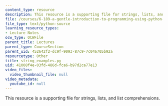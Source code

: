 ```yaml
---
content_type: resource
description: This resource is a supporting file for strings, lists, and list comprehensions.
file: /courses/6-189-a-gentle-introduction-to-programming-using-python-january-iap-2011/41008f4e03fd486dfca6b97d2ca77e13_string_examples.py
file_type: text/python-source
learning_resource_types:
- Lecture Notes
ocw_type: OCWFile
parent_title: Lectures
parent_type: CourseSection
parent_uid: 452642f2-dc9f-9093-87c9-7c046705b92a
resourcetype: Other
title: string_examples.py
uid: 41008f4e-03fd-486d-fca6-b97d2ca77e13
video_files:
  video_thumbnail_file: null
video_metadata:
  youtube_id: null
---
```

This resource is a supporting file for strings, lists, and list comprehensions.